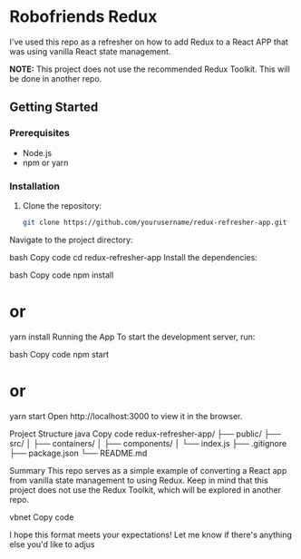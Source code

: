 # Robofriends Redux

I've used this repo as a refresher on how to add Redux to a React APP that was using vanilla React state management.

**NOTE:** This project does not use the recommended Redux Toolkit. This will be done in another repo.

## Getting Started

### Prerequisites

- Node.js
- npm or yarn

### Installation

1. Clone the repository:

   ```bash
   git clone https://github.com/yourusername/redux-refresher-app.git
Navigate to the project directory:

bash
Copy code
cd redux-refresher-app
Install the dependencies:

bash
Copy code
npm install
# or
yarn install
Running the App
To start the development server, run:

bash
Copy code
npm start
# or
yarn start
Open http://localhost:3000 to view it in the browser.

Project Structure
java
Copy code
redux-refresher-app/
├── public/
├── src/
│   ├── containers/
│   ├── components/
│   └── index.js
├── .gitignore
├── package.json
└── README.md

Summary
This repo serves as a simple example of converting a React app from vanilla state management to using Redux. Keep in mind that this project does not use the Redux Toolkit, which will be explored in another repo.

vbnet
Copy code

I hope this format meets your expectations! Let me know if there's anything else you'd like to adjus
